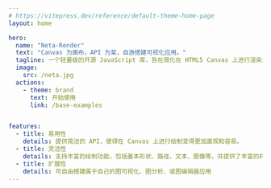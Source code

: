 ```yaml
---
# https://vitepress.dev/reference/default-theme-home-page
layout: home

hero:
  name: "Neta-Render"
  text: "Canvas 为画布，API 为桨，自游搭建可视化应用。"
  tagline: 一个轻量级的开源 JavaScript 库，旨在简化在 HTML5 Canvas 上进行渲染和绘制的过程
  image: 
    src: /neta.jpg  
  actions:
    - theme: brand
      text: 开始使用
      link: /base-examples


features:
  - title: 易用性 
    details: 提供简洁的 API，使得在 Canvas 上进行绘制变得更加直观和容易。
  - title: 灵活性
    details: 支持丰富的绘制功能，包括基本形状、路径、文本、图像等，并提供了丰富的样式设置选项
  - title: 扩展性
    details: 可自由搭建属于自己的图可视化、图分析、或图编辑器应用
---
```


